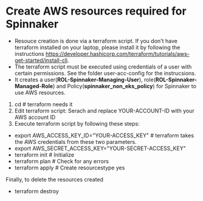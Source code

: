 # Create AWS resources required for Spinnaker

- Resouce creation is done via a terraform script. If you don't have terraform installed on your laptop, please install it by following the instructions https://developer.hashicorp.com/terraform/tutorials/aws-get-started/install-cli.
- The terraform script must be executed using credentials of a user with certain permissions. See the folder user-acc-config for the instrucsions.
- It creates a user(**ROL-Spinnaker-Managing-User**), role(**ROL-Spinnaker-Managed-Role**) and Policy(**spinnaker_non_eks_policy**) for Spinnaker to use AWS resources. 

1. cd <this folder>  # terraform needs it
2. Edit terraform script: Serach and replace YOUR-ACCOUNT-ID with your AWS account ID
3. Execute terraform script by following these steps:
- export AWS_ACCESS_KEY_ID="YOUR-ACCESS_KEY"  # terraform takes the AWS credentials from these two parameters.
- export AWS_SECRET_ACCESS_KEY="YOUR-SECRET-ACCESS_KEY"
- terraform init  # Initialize
- terraform plan  # Check for any errors
- terraform apply # Create resourcestype yes


Finally, to delete the resources created
- terraform destroy
